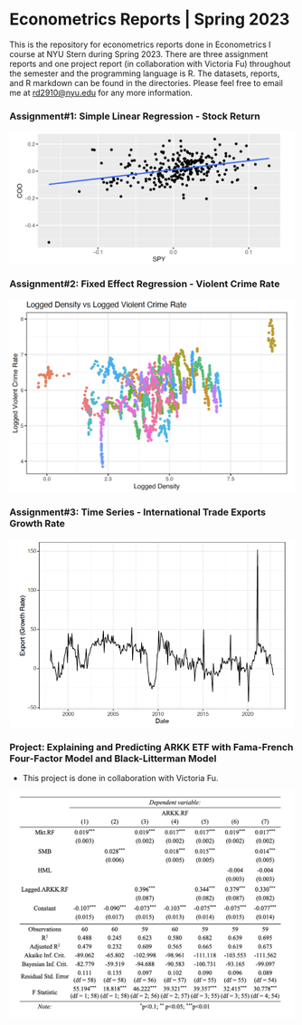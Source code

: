 # Econometrics Reports | Spring 2023
This is the repository for econometrics reports done in Econometrics I course at NYU Stern during Spring 2023. There are three assignment reports and one project report (in collaboration with Victoria Fu) throughout the semester and the programming language is R. The datasets, reports, and R markdown can be found in the directories. Please feel free to email me at rd2910@nyu.edu for any more information.

### Assignment#1: Simple Linear Regression - Stock Return

<img width="600" alt="ass1.png" src="https://github.com/ruoheng-du/econometrics-reports/raw/main/assets/ass1.png">


### Assignment#2: Fixed Effect Regression - Violent Crime Rate

<img width="600" alt="ass2.png" src="https://github.com/ruoheng-du/econometrics-reports/raw/main/assets/ass2.png">


### Assignment#3: Time Series - International Trade Exports Growth Rate

<img width="600" alt="ass3.png" src="https://github.com/ruoheng-du/econometrics-reports/raw/main/assets/ass3.png">


### Project: Explaining and Predicting ARKK ETF with Fama-French Four-Factor Model and Black-Litterman Model
* This project is done in collaboration with Victoria Fu.

<img width="600" alt="BLM" src="https://github.com/ruoheng-du/econometrics-reports/raw/main/assets/BLM.png">

